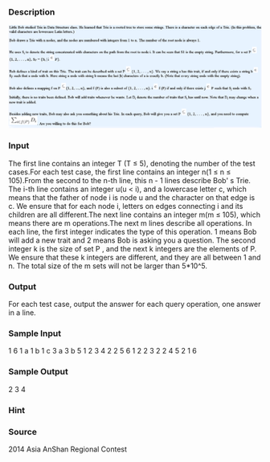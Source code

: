 
### Description
![](/JudgeOnline/upload/201503/v2.PNG)
### Input
The first line contains an integer T (T ≤ 5), denoting the number of the test cases.For each test case, the first line contains an integer n(1 ≤ n ≤ 105).From the second to the n-th line, this n - 1 lines describe Bob' s Trie. The i-th line contains an integer u(u < i), and a lowercase letter c, which means that the father of node i is node u and the character on that edge is c. We ensure that for each node i, letters on edges connecting i and its children are all different.The next line contains an integer m(m ≤ 105), which means there are m operations.The next m lines describe all operations. In each line, the first integer indicates the type of this operation. 1 means Bob will add a new trait and 2 means Bob is asking you a question. The second integer k is the size of set P , and the next k integers are the elements of P. We ensure that these k integers are different, and they are all between 1 and n. The total size of the m sets will not be larger than 5*10^5.
### Output
For each test case, output the answer for each query operation, one answer in a line.
### Sample Input
1
6
1 a
1 b
1 c
3 a
3 b
5
1 2 3 4
2 2 5 6
1 2 2 3
2 2 4 5
2 1 6
### Sample Output
2
3
4

### Hint


### Source
2014 Asia AnShan Regional Contest